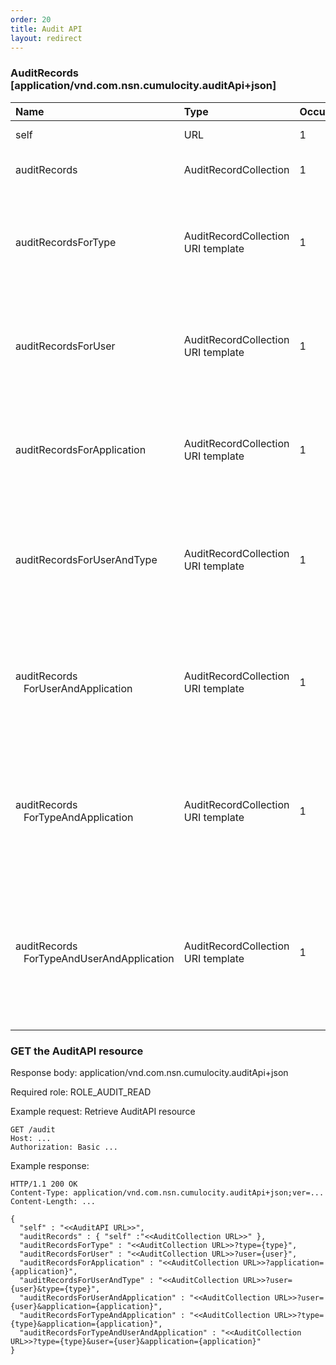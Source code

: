 ```yaml
---
order: 20
title: Audit API
layout: redirect
---
```


### AuditRecords [application/vnd.com.nsn.cumulocity.auditApi+json]

|Name|Type|Occurs|Description|
|:---|:---|:-----|:----------|
|self|URL|1|Link to this resource.|
|auditRecords|AuditRecordCollection|1|Collection of all audit records.|
|auditRecordsForType|AuditRecordCollection URI template|1|Read-only collection of all audit records of a particular type (placeholder {type}).|
|auditRecordsForUser|AuditRecordCollection URI template|1|Read-only collection of all audit records for a particular user (placeholder {user}).|
|auditRecordsForApplication|AuditRecordCollection URI template|1|Read-only collection of all audit records for a particular application (placeholder {application}).|
|auditRecordsForUserAndType|AuditRecordCollection URI template|1|Read-only collection of all audit records of a particular user and type (placeholder {user} and {type}).|
|auditRecords    ForUserAndApplication|AuditRecordCollection URI template|1|Read-only collection of all audit records for a particular user and application (placeholder {user} and {application}).|
|auditRecords    ForTypeAndApplication|AuditRecordCollection URI template|1|Read-only collection of all audit records of a particular type and application (placeholder {type} and {application}).|
|auditRecords    ForTypeAndUserAndApplication|AuditRecordCollection URI template|1|Read-only collection of all audit records of a particular type, user and application (placeholder {type}, {user} and {application}).|

### GET the AuditAPI resource

Response body: application/vnd.com.nsn.cumulocity.auditApi+json
  
Required role: ROLE\_AUDIT\_READ

Example request: Retrieve AuditAPI resource

	GET /audit
	Host: ...
	Authorization: Basic ...

Example response:

    HTTP/1.1 200 OK
    Content-Type: application/vnd.com.nsn.cumulocity.auditApi+json;ver=...
    Content-Length: ...
     
    {
      "self" : "<<AuditAPI URL>>",
      "auditRecords" : { "self" :"<<AuditCollection URL>>" },
      "auditRecordsForType" : "<<AuditCollection URL>>?type={type}",
      "auditRecordsForUser" : "<<AuditCollection URL>>?user={user}",
      "auditRecordsForApplication" : "<<AuditCollection URL>>?application={application}",
      "auditRecordsForUserAndType" : "<<AuditCollection URL>>?user={user}&type={type}",
      "auditRecordsForUserAndApplication" : "<<AuditCollection URL>>?user={user}&application={application}",
      "auditRecordsForTypeAndApplication" : "<<AuditCollection URL>>?type={type}&application={application}",
      "auditRecordsForTypeAndUserAndApplication" : "<<AuditCollection URL>>?type={type}&user={user}&application={application}"
    }
